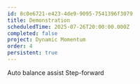 ```yaml
---
id: 8c0e6721-e423-4de9-9095-7541396f3079
title: Demonstration
scheduledTime: 2025-07-26T20:00:00.000Z
completed: false
project: Dynamic Momentum
order: 4
persistent: true
---
```


Auto balance assist
Step-forward